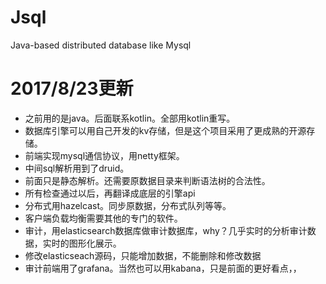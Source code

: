 # Jsql
Java-based distributed database like Mysql
# 2017/8/23更新
* 之前用的是java。后面联系kotlin。全部用kotlin重写。
* 数据库引擎可以用自己开发的kv存储，但是这个项目采用了更成熟的开源存储。
* 前端实现mysql通信协议，用netty框架。
* 中间sql解析用到了druid。
* 前面只是静态解析。还需要原数据目录来判断语法树的合法性。
* 所有检查通过以后，再翻译成底层的引擎api
* 分布式用hazelcast。同步原数据，分布式队列等等。
* 客户端负载均衡需要其他的专门的软件。
* 审计，用elasticsearch数据库做审计数据库，why？几乎实时的分析审计数据，实时的图形化展示。
* 修改elasticseach源码，只能增加数据，不能删除和修改数据
* 审计前端用了grafana。当然也可以用kabana，只是前面的更好看点，，

